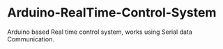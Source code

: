 # Arduino-RealTime-Control-System
Arduino based Real time control system, works using Serial data Communication.
